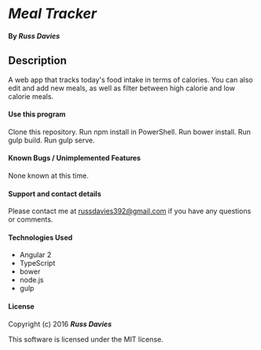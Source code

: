 # _Meal Tracker_

#### By _**Russ Davies**_

## Description
A web app that tracks today's food intake in terms of calories. You can also edit and add new meals, as well as filter between high calorie and low calorie meals.

#### Use this program
Clone this repository.
Run npm install in PowerShell.
Run bower install.
Run gulp build.
Run gulp serve.

#### Known Bugs / Unimplemented Features
None known at this time.

#### Support and contact details
Please contact me at russdavies392@gmail.com if you have any questions or comments.

#### Technologies Used
* Angular 2
* TypeScript
* bower
* node.js
* gulp

#### License
Copyright (c) 2016 _**Russ Davies**_

This software is licensed under the MIT license.
